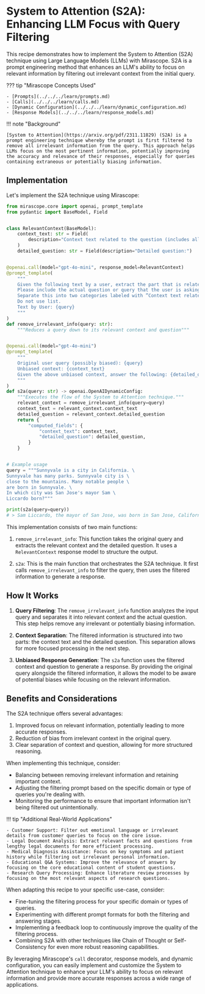 # System to Attention (S2A): Enhancing LLM Focus with Query Filtering

This recipe demonstrates how to implement the System to Attention (S2A) technique using Large Language Models (LLMs) with Mirascope. S2A is a prompt engineering method that enhances an LLM's ability to focus on relevant information by filtering out irrelevant context from the initial query.

??? tip "Mirascope Concepts Used"

    - [Prompts](../../../learn/prompts.md)
    - [Calls](../../../learn/calls.md)
    - [Dynamic Configuration](../../../learn/dynamic_configuration.md)
    - [Response Models](../../../learn/response_models.md)

!!! note "Background"

    [System to Attention](https://arxiv.org/pdf/2311.11829) (S2A) is a prompt engineering technique whereby the prompt is first filtered to remove all irrelevant information from the query. This approach helps LLMs focus on the most pertinent information, potentially improving the accuracy and relevance of their responses, especially for queries containing extraneous or potentially biasing information.

## Implementation

Let's implement the S2A technique using Mirascope:

```python
from mirascope.core import openai, prompt_template
from pydantic import BaseModel, Field


class RelevantContext(BaseModel):
    context_text: str = Field(
        description="Context text related to the question (includes all content except unrelated sentences)"
    )
    detailed_question: str = Field(description="Detailed question:")


@openai.call(model="gpt-4o-mini", response_model=RelevantContext)
@prompt_template(
    """
    Given the following text by a user, extract the part that is related and useful, so that using that text alone would be good context for providing an accurate and correct answer to the question portion of the text.
    Please include the actual question or query that the user is asking. 
    Separate this into two categories labeled with ”Context text related to the question (includes all content except unrelated sentences):” and ”Detailed question:”.
    Do not use list.
    Text by User: {query}
    """
)
def remove_irrelevant_info(query: str):
    """Reduces a query down to its relevant context and question"""


@openai.call(model="gpt-4o-mini")
@prompt_template(
    """
    Original user query (possibly biased): {query}
    Unbiased context: {context_text}
    Given the above unbiased context, answer the following: {detailed_question}
    """
)
def s2a(query: str) -> openai.OpenAIDynamicConfig:
    """Executes the flow of the System to Attention technique."""
    relevant_context = remove_irrelevant_info(query=query)
    context_text = relevant_context.context_text
    detailed_question = relevant_context.detailed_question
    return {
        "computed_fields": {
            "context_text": context_text,
            "detailed_question": detailed_question,
        }
    }


# Example usage
query = """Sunnyvale is a city in California. \
Sunnyvale has many parks. Sunnyvale city is \
close to the mountains. Many notable people \
are born in Sunnyvale. \
In which city was San Jose's mayor Sam \
Liccardo born?"""

print(s2a(query=query))
# > Sam Liccardo, the mayor of San Jose, was born in San Jose, California.
```

This implementation consists of two main functions:

1. `remove_irrelevant_info`: This function takes the original query and extracts the relevant context and the detailed question. It uses a `RelevantContext` response model to structure the output.

2. `s2a`: This is the main function that orchestrates the S2A technique. It first calls `remove_irrelevant_info` to filter the query, then uses the filtered information to generate a response.

## How It Works

1. **Query Filtering**: The `remove_irrelevant_info` function analyzes the input query and separates it into relevant context and the actual question. This step helps remove any irrelevant or potentially biasing information.

2. **Context Separation**: The filtered information is structured into two parts: the context text and the detailed question. This separation allows for more focused processing in the next step.

3. **Unbiased Response Generation**: The `s2a` function uses the filtered context and question to generate a response. By providing the original query alongside the filtered information, it allows the model to be aware of potential biases while focusing on the relevant information.

## Benefits and Considerations

The S2A technique offers several advantages:

1. Improved focus on relevant information, potentially leading to more accurate responses.
2. Reduction of bias from irrelevant context in the original query.
3. Clear separation of context and question, allowing for more structured reasoning.

When implementing this technique, consider:

- Balancing between removing irrelevant information and retaining important context.
- Adjusting the filtering prompt based on the specific domain or type of queries you're dealing with.
- Monitoring the performance to ensure that important information isn't being filtered out unintentionally.

!!! tip "Additional Real-World Applications"

    - Customer Support: Filter out emotional language or irrelevant details from customer queries to focus on the core issue.
    - Legal Document Analysis: Extract relevant facts and questions from lengthy legal documents for more efficient processing.
    - Medical Diagnosis Assistance: Focus on key symptoms and patient history while filtering out irrelevant personal information.
    - Educational Q&A Systems: Improve the relevance of answers by focusing on the core educational content of student questions.
    - Research Query Processing: Enhance literature review processes by focusing on the most relevant aspects of research questions.

When adapting this recipe to your specific use-case, consider:

- Fine-tuning the filtering process for your specific domain or types of queries.
- Experimenting with different prompt formats for both the filtering and answering stages.
- Implementing a feedback loop to continuously improve the quality of the filtering process.
- Combining S2A with other techniques like Chain of Thought or Self-Consistency for even more robust reasoning capabilities.

By leveraging Mirascope's `call` decorator, response models, and dynamic configuration, you can easily implement and customize the System to Attention technique to enhance your LLM's ability to focus on relevant information and provide more accurate responses across a wide range of applications.
